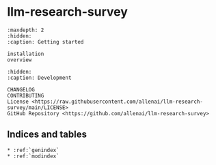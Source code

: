 # **llm-research-survey**

```{toctree}
:maxdepth: 2
:hidden:
:caption: Getting started

installation
overview
```

```{toctree}
:hidden:
:caption: Development

CHANGELOG
CONTRIBUTING
License <https://raw.githubusercontent.com/allenai/llm-research-survey/main/LICENSE>
GitHub Repository <https://github.com/allenai/llm-research-survey>
```

## Indices and tables

```{eval-rst}
* :ref:`genindex`
* :ref:`modindex`
```

